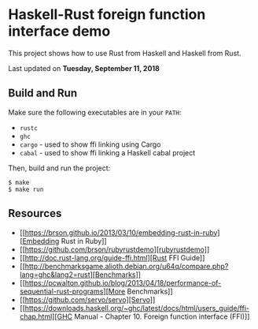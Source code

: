 # Haskell-Rust foreign function interface demo

This project shows how to use Rust from Haskell and Haskell from Rust.

Last updated on **Tuesday, September 11, 2018**

## Build and Run

Make sure the following executables are in your `PATH`:
- `rustc`
- `ghc`
- `cargo` - used to show ffi linking using Cargo
- `cabal` - used to show ffi linking a Haskell cabal project


Then, build and run the project:

    $ make
    $ make run



## Resources
- [[https://brson.github.io/2013/03/10/embedding-rust-in-ruby][Embedding Rust in Ruby]]
- [[https://github.com/brson/rubyrustdemo][rubyrustdemo]]
- [[http://doc.rust-lang.org/guide-ffi.html][Rust FFI Guide]]
- [[http://benchmarksgame.alioth.debian.org/u64q/compare.php?lang=ghc&lang2=rust][Benchmarks]]
- [[https://pcwalton.github.io/blog/2013/04/18/performance-of-sequential-rust-programs][More Benchmarks]]
- [[https://github.com/servo/servo][Servo]]
- [[https://downloads.haskell.org/~ghc/latest/docs/html/users_guide/ffi-chap.html][GHC Manual - Chapter 10. Foreign function interface (FFI)]]
